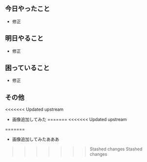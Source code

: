 今日やったこと
---
+ 修正

明日やること
---
+ 修正

困っていること
---
+ 修正

その他
---
<<<<<<< Updated upstream
+ 画像追加してみた
=======
<<<<<<< Updated upstream

=======
+ 画像追加してみたあああ
>>>>>>> Stashed changes
>>>>>>> Stashed changes
